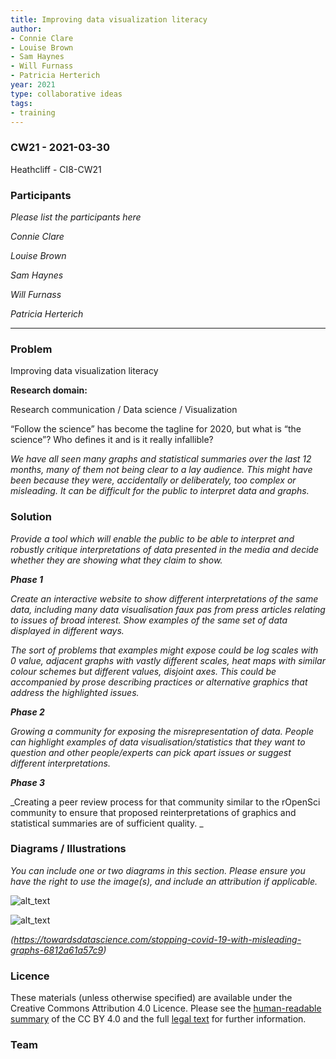 ```yaml
---
title: Improving data visualization literacy
author:
- Connie Clare
- Louise Brown
- Sam Haynes
- Will Furnass
- Patricia Herterich
year: 2021
type: collaborative ideas
tags:
- training
---
```


### CW21 - 2021-03-30

Heathcliff - CI8-CW21


### **Participants**

_Please list the participants here_

_Connie Clare_

_Louise Brown_

_Sam Haynes_

_Will Furnass_

_Patricia Herterich_



---



### **Problem**

Improving data visualization literacy

**Research domain:**

Research communication / Data science / Visualization 

“Follow the science” has become the tagline for 2020, but what is “the science”? Who defines it and is it really infallible?

_We have all seen many graphs and statistical summaries over the last 12 months, many of them not being clear to a lay audience. This might have been because they were, accidentally or deliberately, too complex or misleading. It can be difficult for the public to interpret data and graphs._


### **Solution**

_Provide a tool which will enable the public to be able to interpret and robustly critique interpretations of data presented in the media and decide whether they are showing what they claim to show._

**_Phase 1_**

_Create an interactive website to show different interpretations of the same data, including many data visualisation faux pas from press articles relating to issues of broad interest. Show examples of the same set of data displayed in different ways._

_The sort of problems that examples might expose could be log scales with 0 value, adjacent graphs with vastly different scales, heat maps with similar colour schemes but different values, disjoint axes. This could be accompanied by prose describing practices or alternative graphics that address the highlighted issues._

**_Phase 2_**

_Growing a community for exposing the misrepresentation of data. People can highlight examples of data visualisation/statistics that they want to question and other people/experts can pick apart issues or suggest different interpretations._

**_Phase 3_**

_Creating a peer review process for that community similar to the rOpenSci community to ensure that proposed reinterpretations of graphics and statistical summaries are of sufficient quality. _


### **Diagrams / Illustrations**

_You can include one or two diagrams in this section. Please ensure you have the right to use the image(s), and include an attribution if applicable._




![alt_text](../images/graph1.jpg)




![alt_text](../images/graph2.jpg)


_(https://towardsdatascience.com/stopping-covid-19-with-misleading-graphs-6812a61a57c9)_


### Licence

These materials (unless otherwise specified) are available under the Creative Commons Attribution 4.0 Licence. Please see the [human-readable summary](https://creativecommons.org/licenses/by/4.0/) of the CC BY 4.0 and the full [legal text](https://creativecommons.org/licenses/by/4.0/legalcode) for further information. 


### Team 






